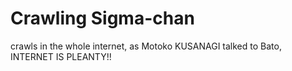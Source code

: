 # Crawling Sigma-chan

crawls in the whole internet, as Motoko KUSANAGI talked to Bato, INTERNET IS PLEANTY!!